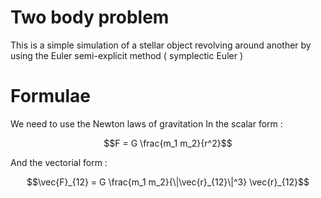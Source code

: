 # Two body problem
This is a simple simulation of a stellar object revolving around another by using the Euler semi-explicit method ( symplectic Euler ) 

# Formulae 
We need to use the Newton laws of gravitation 
In the scalar form :

```math
F = G \frac{m_1 m_2}{r^2}
```

And the vectorial form :

```math
\vec{F}_{12} = G \frac{m_1 m_2}{\|\vec{r}_{12}\|^3} \vec{r}_{12}
```

